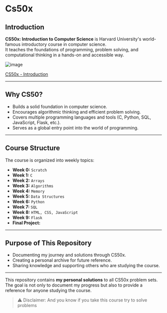 # Cs50x
## Introduction
**CS50x: Introduction to Computer Science** is Harvard University's world-famous introductory course in computer science.  
It teaches the foundations of programming, problem solving, and computational thinking in a hands-on and accessible way. 

![image](https://i1.sndcdn.com/visuals-000112547630-mPipSb-t1240x260.jpg)

[CS50x - Introduction](https://youtu.be/h6lqxDwUmJQ?si=r4rLbEpYbLCRJChx)

---

## Why CS50?
- Builds a solid foundation in computer science.  
- Encourages algorithmic thinking and efficient problem solving.  
- Covers multiple programming languages and tools (C, Python, SQL, JavaScript, Flask, etc.).  
- Serves as a global entry point into the world of programming.  

---

## Course Structure
The course is organized into weekly topics:

- **Week 0:** ```Scratch```
- **Week 1:** ```C```
- **Week 2:** ```Arrays```
- **Week 3:** ```Algorithms```
- **Week 4:** ```Memory```  
- **Week 5:** ```Data Structures```  
- **Week 6:** ```Python```  
- **Week 7:** ```SQL```  
- **Week 8:** ```HTML, CSS, JavaScript```  
- **Week 9:** ```Flask```  
- **Final Project:** 
---

## Purpose of This Repository
- Documenting my journey and solutions through CS50x.  
- Creating a personal archive for future reference.  
- Sharing knowledge and supporting others who are studying the course.  

---

This repository contains **my personal solutions** to all CS50x problem sets. The goal is not only to document my progress but also to provide a reference for anyone studying the course.  

> ⚠️ Disclaimer: And you know if you take this course try to solve problems 
